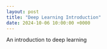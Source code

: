```yaml
---
layout: post
title: "Deep Learning Introduction"
date: 2024-10-06 10:00:00 +0000
---
```


An introduction to deep learning
